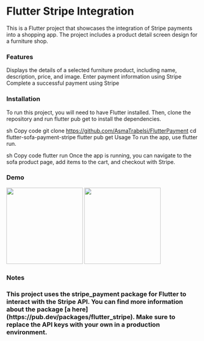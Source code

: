 # Flutter Stripe Integration
This is a Flutter project that showcases the integration of Stripe payments into a shopping app. The project includes a product detail screen design for a furniture shop.

<h3>Features</h3>
Displays the details of a selected furniture product, including name, description, price, and image.
Enter payment information using Stripe
Complete a successful payment using Stripe

<h3>Installation</h3>
To run this project, you will need to have Flutter installed. Then, clone the repository and run flutter pub get to install the dependencies.

sh
Copy code
git clone https://github.com/AsmaTrabelsi/FlutterPayment
cd flutter-sofa-payment-stripe
flutter pub get
Usage
To run the app, use flutter run.

sh
Copy code
flutter run
Once the app is running, you can navigate to the sofa product page, add items to the cart, and checkout with Stripe.

<h3>Demo</h3>
<div>
<img src="https://user-images.githubusercontent.com/84926915/235976503-a27e78e3-3c1e-4769-a010-99276b46116a.png" width="200">
<img src="https://user-images.githubusercontent.com/84926915/235983534-80094e69-177f-4204-9cf7-aada9157caa0.png" width="200">
</div>


<h3>Notes<h3>
This project uses the stripe_payment package for Flutter to interact with the Stripe API. You can find more information about the package [a here](https://pub.dev/packages/flutter_stripe).
Make sure to replace the API keys with your own in a production environment.
